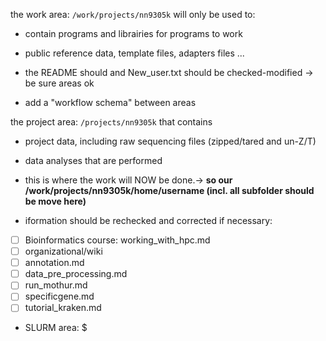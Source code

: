 

the work area: `/work/projects/nn9305k` will only be used to:
- contain programs and librairies for programs to work
- public reference data, template files, adapters files ...
- the README should and New_user.txt should be checked-modified -> be sure areas ok

- add a "workflow schema" between areas

the project area: `/projects/nn9305k` that contains
- project data, including raw sequencing files (zipped/tared and un-Z/T)
- data analyses that are performed
- this is where the work will NOW be done.-> **so our /work/projects/nn9305k/home/username (incl. all subfolder should be move here)**

- iformation should be rechecked and corrected if necessary:
 - [ ] Bioinformatics course:  working_with_hpc.md
 - [ ] organizational/wiki
 - [ ] annotation.md
 - [ ] data_pre_processing.md
 - [ ] run_mothur.md
 - [ ] specificgene.md
 - [ ] tutorial_kraken.md
 
 - SLURM area: $
